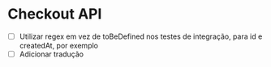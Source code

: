 # Checkout API

- [ ] Utilizar regex em vez de toBeDefined nos testes de integração, para id e createdAt, por exemplo
- [ ] Adicionar tradução
